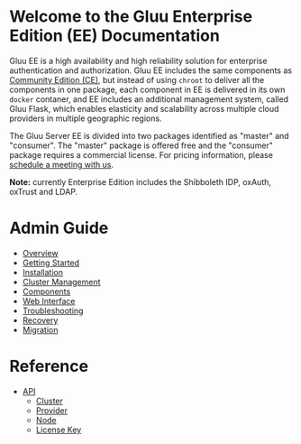 # Welcome to the Gluu Enterprise Edition (EE) Documentation

Gluu EE is a high availability and high reliability solution for enterprise authentication and authorization. Gluu EE includes the same components as [Community Edition (CE)](http://gluu.org/docs), but instead of using `chroot` to deliver all the components in one package, each component in EE is delivered in its own `docker` contaner, and EE includes an additional management system, called Gluu Flask, which enables elasticity and scalability across multiple cloud providers in multiple geographic regions. 

The Gluu Server EE is divided into two packages identified as "master" and "consumer". The "master" package is offered free and the "consumer" package requires a commercial license. For pricing information, please [schedule a meeting with us](http://gluu.org/booking).

**Note:** currently Enterprise Edition includes the Shibboleth IDP, oxAuth, oxTrust and LDAP. 

# Admin Guide
- [Overview](./admin-guide/overview/index.md)
- [Getting Started](./admin-guide/getting-started/index.md)
- [Installation](./admin-guide/installation/index.md)
- [Cluster Management](./admin-guide/cluster-management/index.md)
- [Components](./admin-guide/components/index.md)
- [Web Interface](./admin-guide/webui/index.md)
- [Troubleshooting](./admin-guide/troubleshooting/index.md)
- [Recovery](./admin-guide/recovery/index.md)
- [Migration](./admin-guide/migration/index.md)

# Reference
- [API](./reference/api/index.md)
  - [Cluster](./reference/api/cluster.md)
  - [Provider](./reference/api/provider.md)
  - [Node](./reference/api/node.md)
  - [License Key](./reference/api/license_key.md)
